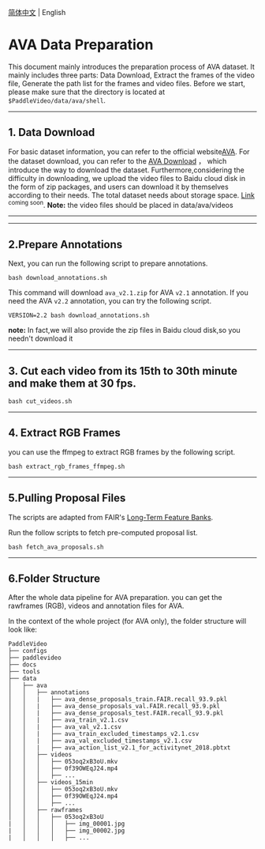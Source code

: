 [简体中文](../../zh-CN/dataset/k400.md) | English
# AVA Data Preparation
This document mainly introduces the preparation process of AVA dataset. 
It mainly includes three parts: Data Download, Extract the frames of the video file, Generate the path list for the frames and video files.
Before we start, please make sure that the directory is located at `$PaddleVideo/data/ava/shell`.


---

## 1. Data Download
For basic dataset information, you can refer to the official website[AVA](https://research.google.com/ava/index.html).
For the dataset download, you can refer to the [AVA Download](https://github.com/cvdfoundation/ava-dataset) ，
which introduce the way to download the dataset. Furthermore,considering the difficulty in downloading, 
we upload the video files to Baidu cloud disk in the form of zip packages, and users can download it by themselves according to their needs.
The total dataset needs about storage space. [Link]() <sup>coming soon</sup>.
**Note:** the video files should be placed in data/ava/videos

---

---
## 2.Prepare Annotations

Next, you can run the following script to prepare annotations.

```shell
bash download_annotations.sh
```

This command will download `ava_v2.1.zip` for AVA `v2.1` annotation. If you need the AVA `v2.2` annotation, you can try the following script.

```shell
VERSION=2.2 bash download_annotations.sh
```

**note:** In fact,we will also provide the zip files in Baidu cloud disk,so you needn't download it

---
## 3. Cut each video from its 15th to 30th minute and make them at 30 fps.

```shell
bash cut_videos.sh
```
---

## 4. Extract RGB Frames

you can use the ffmpeg to extract RGB frames by the following script.

```shell
bash extract_rgb_frames_ffmpeg.sh
```

---

## 5.Pulling Proposal Files

The scripts are adapted from FAIR's [Long-Term Feature Banks](https://github.com/facebookresearch/video-long-term-feature-banks).

Run the follow scripts to fetch pre-computed proposal list.

```shell
bash fetch_ava_proposals.sh
```

---
## 6.Folder Structure

After the whole data pipeline for AVA preparation.
you can get the rawframes (RGB), videos and annotation files for AVA.

In the context of the whole project (for AVA only), the folder structure will look like:
```
PaddleVideo
├── configs
├── paddlevideo
├── docs
├── tools
├── data
│   ├── ava
│   │   ├── annotations
│   │   |   ├── ava_dense_proposals_train.FAIR.recall_93.9.pkl
│   │   |   ├── ava_dense_proposals_val.FAIR.recall_93.9.pkl
│   │   |   ├── ava_dense_proposals_test.FAIR.recall_93.9.pkl
│   │   |   ├── ava_train_v2.1.csv
│   │   |   ├── ava_val_v2.1.csv
│   │   |   ├── ava_train_excluded_timestamps_v2.1.csv
│   │   |   ├── ava_val_excluded_timestamps_v2.1.csv
│   │   |   ├── ava_action_list_v2.1_for_activitynet_2018.pbtxt
│   │   ├── videos
│   │   │   ├── 053oq2xB3oU.mkv
│   │   │   ├── 0f39OWEqJ24.mp4
│   │   │   ├── ...
│   │   ├── videos_15min
│   │   │   ├── 053oq2xB3oU.mkv
│   │   │   ├── 0f39OWEqJ24.mp4
│   │   │   ├── ...
│   │   ├── rawframes
│   │   │   ├── 053oq2xB3oU
|   │   │   │   ├── img_00001.jpg
|   │   │   │   ├── img_00002.jpg
|   │   │   │   ├── ...
```